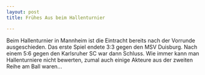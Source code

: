 ```yaml
---
layout: post
title: Frühes Aus beim Hallenturnier

---
```


Beim Hallenturnier in Mannheim ist die Eintracht bereits nach der Vorrunde ausgeschieden. Das erste Spiel endete 3:3 gegen den MSV Duisburg. Nach einem 5:6 gegen den Karlsruher SC war dann Schluss. Wie immer kann man Hallenturniere nicht bewerten, zumal auch einige Akteure aus der zweiten Reihe am Ball waren...



